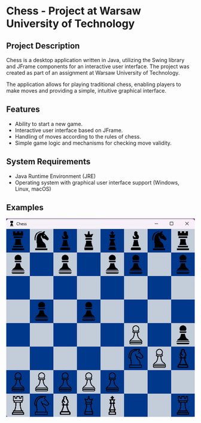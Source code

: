 # Chess - Project at Warsaw University of Technology

## Project Description
Chess is a desktop application written in Java, utilizing the Swing library and JFrame components for an interactive user interface. The project was created as part of an assignment at Warsaw University of Technology.

The application allows for playing traditional chess, enabling players to make moves and providing a simple, intuitive graphical interface.

## Features
- Ability to start a new game.
- Interactive user interface based on JFrame.
- Handling of moves according to the rules of chess.
- Simple game logic and mechanisms for checking move validity.

## System Requirements
- Java Runtime Environment (JRE)
- Operating system with graphical user interface support (Windows, Linux, macOS)

## Examples
![](./readme-img/img.png)